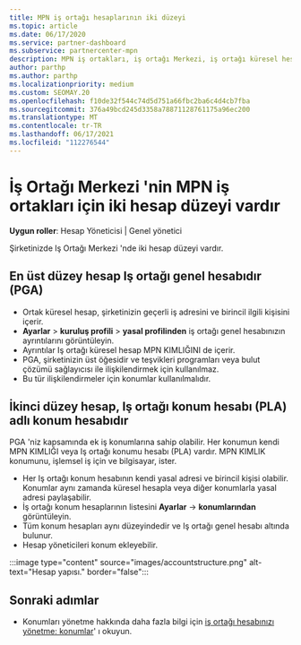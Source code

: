 ```yaml
---
title: MPN iş ortağı hesaplarının iki düzeyi
ms.topic: article
ms.date: 06/17/2020
ms.service: partner-dashboard
ms.subservice: partnercenter-mpn
description: MPN iş ortakları, iş ortağı Merkezi, iş ortağı küresel hesabı (PGA) ve Iş ortağı konumu hesabı (PLA) için iki hesap düzeyi hakkında bilgi alabilir.
author: parthp
ms.author: parthp
ms.localizationpriority: medium
ms.custom: SEOMAY.20
ms.openlocfilehash: f10de32f544c74d5d751a66fbc2ba6c4d4cb7fba
ms.sourcegitcommit: 376a49bcd245d3358a78871128761175a96ec200
ms.translationtype: MT
ms.contentlocale: tr-TR
ms.lasthandoff: 06/17/2021
ms.locfileid: "112276544"
---
```

# <a name="partner-center-has-two-levels-of-accounts-for-mpn-partners"></a>İş Ortağı Merkezi 'nin MPN iş ortakları için iki hesap düzeyi vardır

**Uygun roller**: Hesap Yöneticisi | Genel yönetici

Şirketinizde Iş Ortağı Merkezi 'nde iki hesap düzeyi vardır.

## <a name="the-top-level-account-is-the-partner-global-account-pga"></a>En üst düzey hesap Iş ortağı genel hesabıdır (PGA)

- Ortak küresel hesap, şirketinizin geçerli iş adresini ve birincil ilgili kişisini içerir. 
- **Ayarlar**  >  **kuruluş profili**  >  **yasal profilinden** iş ortağı genel hesabınızın ayrıntılarını görüntüleyin.
- Ayrıntılar Iş ortağı küresel hesap MPN KIMLIĞINI de içerir. 
- PGA, şirketinizin üst öğesidir ve teşvikleri programları veya bulut çözümü sağlayıcısı ile ilişkilendirmek için kullanılmaz. 
- Bu tür ilişkilendirmeler için konumlar kullanılmalıdır.

## <a name="the-second-level-account-is-the-location-account-called-partner-location-account-pla"></a>İkinci düzey hesap, Iş ortağı konum hesabı (PLA) adlı konum hesabıdır

PGA 'niz kapsamında ek iş konumlarına sahip olabilir. Her konumun kendi MPN KIMLIĞI veya Iş ortağı konumu hesabı (PLA) vardır. MPN KIMLIK konumunu, işlemsel iş için ve bilgisayar, ister.

- Her Iş ortağı konum hesabının kendi yasal adresi ve birincil kişisi olabilir. Konumlar aynı zamanda küresel hesapla veya diğer konumlarla yasal adresi paylaşabilir.
- İş ortağı konum hesaplarının listesini **Ayarlar**  ->  **konumlarından** görüntüleyin.
- Tüm konum hesapları aynı düzeyindedir ve Iş ortağı genel hesabı altında bulunur.
- Hesap yöneticileri konum ekleyebilir.

:::image type="content" source="images/accountstructure.png" alt-text="Hesap yapısı." border="false":::

## <a name="next-steps"></a>Sonraki adımlar

- Konumları yönetme hakkında daha fazla bilgi için [iş ortağı hesabınızı yönetme: konumlar](manage-locations.md)' ı okuyun.
